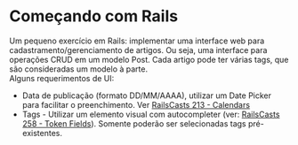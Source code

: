 # Começando com Rails #
Um pequeno exercício em Rails: implementar uma interface web para cadastramento/gerenciamento de artigos. Ou seja, uma interface para operações CRUD em um modelo Post. Cada artigo pode ter várias tags, que são consideradas um modelo à parte.  
Alguns requerimentos de UI:

+ Data de publicação (formato DD/MM/AAAA), utilizar um Date Picker para facilitar o preenchimento. Ver [RailsCasts 213 - Calendars](http://railscasts.com/episodes/213-calendars)
+ Tags - Utilizar um elemento visual com autocompleter (ver: [RailsCasts 258 - Token Fields](http://railscasts.com/episodes/258-token-fields)). Somente poderão ser selecionadas tags pré-existentes.
